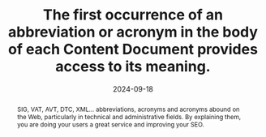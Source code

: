 ---
N: '5'
Rubrique: Contents
title: The first occurrence of an abbreviation or acronym in the body of each Content Document provides access to its meaning. 
abstract: SIG, VAT, AVT, DTC, XML… abbreviations, acronyms and acronyms abound on the Web, particularly in technical and administrative fields. By explaining them, you are doing your users a great service and improving your SEO.
categories: ["Contents"]
agrege: O4005-E004
opquast: '4 005'
indiceebook: '004'
description: "Rule n° 004"
before: "003"
weight: "004"
after: "005"
actif: '1'
layout: rules
date: 2024-09-18
tags: ["Accessibility"]
objectif: [
    "Allow the user to quickly access the meaning of an acronym. ", 
    "Allow the exploitation of the content by a robot (for the establishment of an index of acronyms). ", 
    "Promote content SEO.", 
    "Improve the accessibility of content to people with disabilities."
]
Meo: ["At least when an acronym, acronym or abbreviation first appears on the page, you should ensure that you use at least one of the methods below:

    Explain its meaning within the text itself, for example: “a DTD (document type declaration)”.
    Provide a link giving access to its meaning in a glossary page or via dynamic display (JavaScript tooltip).
Mark up with the HTML element abbr and fill in its title attribute to indicate its meaning.

Good practice only makes this requirement for the first occurrence on the page: this may or may not be done for subsequent occurrences."]
Control: ["In each page examined, visually identify each acronym, abbreviation or acronym present on the page, then check, for its first occurrence on the page, the presence, at least:
its meaning immediately indicated in the context, for example in parentheses,
    a link on the acronym giving access to its meaning, for example in a glossary,
    or the abbr element with a title attribute explaining its meaning.
"]
epubcheck: 
ace: 
humancheck: true
Source: ["Opquast"]
Referentiel: [""]
Steps: ["Development", "Conception", "Editorial"]
---